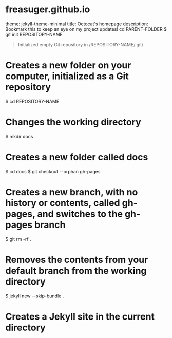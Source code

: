 # freasuger.github.io
theme: jekyll-theme-minimal
title: Octocat's homepage
description: Bookmark this to keep an eye on my project updates!
cd PARENT-FOLDER
$ git init REPOSITORY-NAME
> Initialized empty Git repository in /REPOSITORY-NAME/.git/
# Creates a new folder on your computer, initialized as a Git repository
$ cd REPOSITORY-NAME
# Changes the working directory
$ mkdir docs
# Creates a new folder called docs
$ cd docs
$ git checkout --orphan gh-pages
# Creates a new branch, with no history or contents, called gh-pages, and switches to the gh-pages branch
$ git rm -rf .
# Removes the contents from your default branch from the working directory
$ jekyll new --skip-bundle .
# Creates a Jekyll site in the current directory
